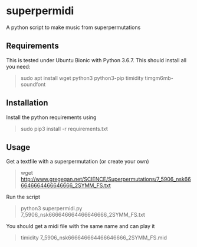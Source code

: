 # superpermidi
A python script to make music from superpermutations

## Requirements
This is tested under Ubuntu Bionic with Python 3.6.7.
This should install all you need:
> sudo apt install wget python3 python3-pip timidity timgm6mb-soundfont

## Installation
Install the python requirements using
> sudo pip3 install -r requirements.txt

## Usage
Get a textfile with a superpermutation (or create your own)
> wget http://www.gregegan.net/SCIENCE/Superpermutations/7_5906_nsk666646664466646666_2SYMM_FS.txt

Run the script
> python3 superpermidi.py 7_5906_nsk666646664466646666_2SYMM_FS.txt

You should get a midi file with the same name and can play it
> timidity 7_5906_nsk666646664466646666_2SYMM_FS.mid

